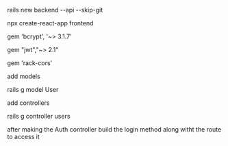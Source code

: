 rails new backend --api --skip-git

npx create-react-app frontend

gem 'bcrypt', '~> 3.1.7'

gem "jwt","~> 2.1"        

gem 'rack-cors'

add models

rails g model User

add controllers

rails g controller users

after making the Auth controller build the login method along witht the route to access it


